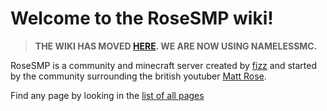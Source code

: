 # Welcome to the RoseSMP wiki!

> **THE WIKI HAS MOVED [HERE](https://www.luminamc.com/forum/). WE ARE NOW USING NAMELESSMC.**

RoseSMP is a community and minecraft server created by [fizz](fizz) and started by the community surrounding the british youtuber [Matt Rose](matt-rose).

Find any page by looking in the [list of all pages](list-of-all-pages)
